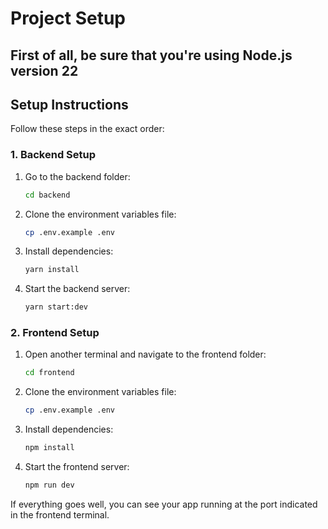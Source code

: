 # Project Setup

## First of all, be sure that you're using Node.js version 22

## Setup Instructions

Follow these steps in the exact order:

### 1. Backend Setup

1. Go to the backend folder:
   ```sh
   cd backend
   ```
2. Clone the environment variables file:
   ```sh
   cp .env.example .env
   ```
3. Install dependencies:
   ```sh
   yarn install
   ```
4. Start the backend server:
   ```sh
   yarn start:dev
   ```

### 2. Frontend Setup

1. Open another terminal and navigate to the frontend folder:
   ```sh
   cd frontend
   ```
2. Clone the environment variables file:
   ```sh
   cp .env.example .env
   ```
3. Install dependencies:
   ```sh
   npm install
   ```
4. Start the frontend server:
   ```sh
   npm run dev
   ```

If everything goes well, you can see your app running at the port indicated in the frontend terminal.

